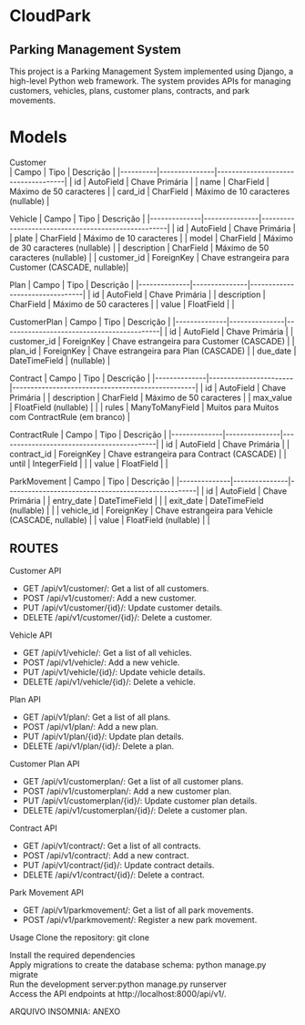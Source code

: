 # CloudPark

## Parking Management System
This project is a Parking Management System implemented using Django, a high-level Python web framework. The system provides APIs for managing customers, vehicles, plans, customer plans, contracts, and park movements.

# Models

Customer  
| Campo    | Tipo          | Descrição                          |
|----------|---------------|------------------------------------|
| id       | AutoField     | Chave Primária                     |
| name     | CharField     | Máximo de 50 caracteres            |
| card_id  | CharField     | Máximo de 10 caracteres (nullable) |


Vehicle
| Campo        | Tipo          | Descrição                                          |
|--------------|---------------|----------------------------------------------------|
| id           | AutoField     | Chave Primária                                     |
| plate        | CharField     | Máximo de 10 caracteres                            |
| model        | CharField     | Máximo de 30 caracteres (nullable)                 |
| description  | CharField     | Máximo de 50 caracteres (nullable)                 |
| customer_id  | ForeignKey    | Chave estrangeira para Customer (CASCADE, nullable)|
 

Plan
| Campo        | Tipo          | Descrição                      |
|--------------|---------------|--------------------------------|
| id           | AutoField     | Chave Primária                 |
| description  | CharField     | Máximo de 50 caracteres        |
| value        | FloatField    |                                |


CustomerPlan
| Campo        | Tipo          | Descrição                                 |
|--------------|---------------|-------------------------------------------|
| id           | AutoField     | Chave Primária                            |
| customer_id  | ForeignKey    | Chave estrangeira para Customer (CASCADE) |
| plan_id      | ForeignKey    | Chave estrangeira para Plan (CASCADE)     |
| due_date     | DateTimeField | (nullable)                                |
 

Contract
| Campo        | Tipo               | Descrição                                           |
|--------------|-----------------------|--------------------------------------------------|
| id           | AutoField             | Chave Primária                                   |
| description  | CharField             | Máximo de 50 caracteres                          |
| max_value    | FloatField (nullable) |                                                  |
| rules        | ManyToManyField       | Muitos para Muitos com ContractRule (em branco)  |
 

ContractRule
| Campo        | Tipo          | Descrição                                 |
|--------------|---------------|-------------------------------------------|
| id           | AutoField     | Chave Primária                            |
| contract_id  | ForeignKey    | Chave estrangeira para Contract (CASCADE) |
| until        | IntegerField  |                                           |
| value        | FloatField    |                                           |


ParkMovement
| Campo        | Tipo          | Descrição                                          |
|--------------|---------------|----------------------------------------------------|
| id           | AutoField     | Chave Primária                                     |
| entry_date   | DateTimeField |                                                    |
| exit_date    | DateTimeField (nullable) |                                         |
| vehicle_id   | ForeignKey    | Chave estrangeira para Vehicle (CASCADE, nullable) |
| value        | FloatField (nullable) |                                            |
  

## ROUTES

Customer API
 - GET /api/v1/customer/: Get a list of all customers.
 - POST /api/v1/customer/: Add a new customer.
 - PUT /api/v1/customer/{id}/: Update customer details.
 - DELETE /api/v1/customer/{id}/: Delete a customer.
   
Vehicle API
- GET /api/v1/vehicle/: Get a list of all vehicles.
- POST /api/v1/vehicle/: Add a new vehicle.
- PUT /api/v1/vehicle/{id}/: Update vehicle details.
- DELETE /api/v1/vehicle/{id}/: Delete a vehicle.

Plan API
- GET /api/v1/plan/: Get a list of all plans.
- POST /api/v1/plan/: Add a new plan.
- PUT /api/v1/plan/{id}/: Update plan details.
- DELETE /api/v1/plan/{id}/: Delete a plan.

Customer Plan API
- GET /api/v1/customerplan/: Get a list of all customer plans.
- POST /api/v1/customerplan/: Add a new customer plan.
- PUT /api/v1/customerplan/{id}/: Update customer plan details.
- DELETE /api/v1/customerplan/{id}/: Delete a customer plan.

Contract API
- GET /api/v1/contract/: Get a list of all contracts.
- POST /api/v1/contract/: Add a new contract.
- PUT /api/v1/contract/{id}/: Update contract details.
- DELETE /api/v1/contract/{id}/: Delete a contract.

Park Movement API
- GET /api/v1/parkmovement/: Get a list of all park movements.
- POST /api/v1/parkmovement/: Register a new park movement.


Usage
Clone the repository: git clone <repository-url>  


Install the required dependencies  
Apply migrations to create the database schema: python manage.py migrate  
Run the development server:python manage.py runserver  
Access the API endpoints at http://localhost:8000/api/v1/.  

ARQUIVO INSOMNIA: ANEXO
